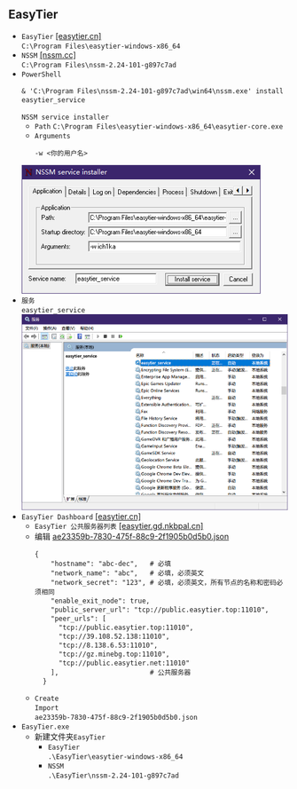 ## EasyTier
* `EasyTier` [[easytier.cn]](https://easytier.cn/guide/download.html)  
`C:\Program Files\easytier-windows-x86_64`
* `NSSM` [[nssm.cc]](https://nssm.cc/download)  
`C:\Program Files\nssm-2.24-101-g897c7ad`
* `PowerShell`
    ```
    & 'C:\Program Files\nssm-2.24-101-g897c7ad\win64\nssm.exe' install easytier_service
    ```
    `NSSM service installer`
    * `Path` `C:\Program Files\easytier-windows-x86_64\easytier-core.exe`
    * `Arguments`
        ```
        -w <你的用户名>
        ```
    ![](屏幕截图%202025-04-12%20083441.png)
* `服务`  
`easytier_service`  
![](屏幕截图%202025-04-12%20083633.png)
* `EasyTier Dashboard` [[easytier.cn]](https://easytier.cn/web#/h/aHR0cHM6Ly9jb25maWctc2VydmVyLmVhc3l0aWVyLmNu)
    * `EasyTier 公共服务器列表` [[easytier.gd.nkbpal.cn]](https://easytier.gd.nkbpal.cn/status/easytier)
    * 编辑 [ae23359b-7830-475f-88c9-2f1905b0d5b0.json](ae23359b-7830-475f-88c9-2f1905b0d5b0.json)
        ```
        {
            "hostname": "abc-dec",   # 必填
            "network_name": "abc",   # 必填，必须英文
            "network_secret": "123", # 必填，必须英文，所有节点的名称和密码必须相同
            "enable_exit_node": true,
            "public_server_url": "tcp://public.easytier.top:11010",
            "peer_urls": [
              "tcp://public.easytier.top:11010",
              "tcp://39.108.52.138:11010",
              "tcp://8.138.6.53:11010",
              "tcp://gz.minebg.top:11010",
              "tcp://public.easytier.net:11010"
            ],                       # 公共服务器
          }
    * `Create`  
    `Import`  
    `ae23359b-7830-475f-88c9-2f1905b0d5b0.json`
* `EasyTier.exe`
    * 新建文件夹`EasyTier`
        * `EasyTier`  
        `.\EasyTier\easytier-windows-x86_64`
        * `NSSM`  
        `.\EasyTier\nssm-2.24-101-g897c7ad`